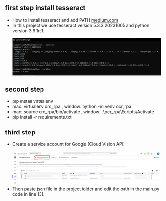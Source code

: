 ## first step install tesseract

-   How to install tesseract and add PATH [medium.com](https://medium.com/@navapat.tpb/python-3-%E0%B8%95%E0%B8%B4%E0%B8%94%E0%B8%95%E0%B8%B1%E0%B9%89%E0%B8%87%E0%B9%81%E0%B8%A5%E0%B8%B0%E0%B9%83%E0%B8%8A%E0%B9%89%E0%B8%87%E0%B8%B2%E0%B8%99-tesseract-ocr-%E0%B8%AA%E0%B8%B3%E0%B8%AB%E0%B8%A3%E0%B8%B1%E0%B8%9A-window-%E0%B9%80%E0%B8%9E%E0%B8%B7%E0%B9%88%E0%B8%AD%E0%B8%AA%E0%B8%81%E0%B8%B1%E0%B8%94%E0%B8%82%E0%B9%89%E0%B8%AD%E0%B8%84%E0%B8%A7%E0%B8%B2%E0%B8%A1%E0%B8%88%E0%B8%B2%E0%B8%81%E0%B8%A0%E0%B8%B2%E0%B8%9E-734dae2fb4d3) <br>
-   In this project we use tesseract version 5.3.3.20231005 and python version 3.9.1rc1. <br> <br>
    ![alt text](img_for_readme1.png)

## second step

-   pip install virtualenv
-   mac: virtualenv orc_rpa , window: python -m venv ocr_rpa
-   mac: source orc_rpa/bin/activate , window: .\ocr_rpa\Scripts\Activate
-   pip install -r requirements.txt

## third step

-   Create a service account for Google (Cloud Vision API)<br> <br>
    ![alt text](img_for_readme2.png)
-   Then paste json file in the project folder and edit the path in the main.py code in line 131.
